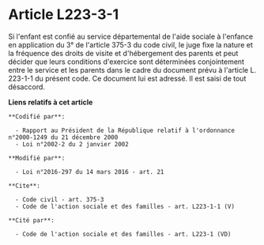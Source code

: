 # Article L223-3-1

Si l'enfant est confié au service départemental de l'aide sociale à l'enfance en application du 3° de l'article 375-3 du code
civil, le juge fixe la nature et la fréquence des droits de visite et d'hébergement des parents et peut décider que leurs
conditions d'exercice sont déterminées conjointement entre le service et les parents dans le cadre du document prévu à
l'article L. 223-1-1 du présent code. Ce document lui est adressé. Il est saisi de tout désaccord.

**Liens relatifs à cet article**

	**Codifié par**:

	  - Rapport au Président de la République relatif à l'ordonnance n°2000-1249 du 21 décembre 2000
	  - Loi n°2002-2 du 2 janvier 2002

	**Modifié par**:

	  - Loi n°2016-297 du 14 mars 2016 - art. 21

	**Cite**:

	  - Code civil - art. 375-3
	  - Code de l'action sociale et des familles - art. L223-1-1 (V)

	**Cité par**:

	  - Code de l'action sociale et des familles - art. L223-1 (VD)
